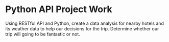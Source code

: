 # Python API Project Work

Using RESTful API and Python, create a data analysis for nearby hotels and its weather data to help our decisions for the trip. Determine whether our trip will going to be fantastic or not.
